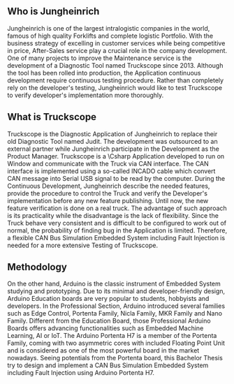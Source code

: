 
## Who is Jungheinrich
Jungheinrich is one of the largest intralogistic companies in the world, famous of high quality Forklifts and complete logistic Portfolio. With the business strategy of excelling in customer services while being competitive in price, After-Sales service play a crucial role in the company development. One of many projects to improve the Maintenance service is the development of a Diagnostic Tool named Truckscope since 2013. Although the tool has been rolled into production, the Application continuous development require continuous testing procedure. Rather than completely rely on the developer's testing, Jungheinrich would like to test Truckscope to verify developer's implementation more thoroughly.

## What is Truckscope
Truckscope is the Diagnostic Application of Jungheinrich to replace their old Diagnostic Tool named Judit. The development was outsourced to an external partner while Jungheinrich participate in the Development as the Product Manager. Truckscope is a \Csharp Application developed to run on Window and communicate with the Truck via CAN interface. The CAN interface is implemented using a so-called INCADO cable which convert CAN message into Serial USB signal to be read by the computer. During the Continuous Development, Jungheinrich describe the needed features, provide the procedure to control the Truck and verify the Developer's implementation before any new feature publishing. Until now, the new feature verification is done on a real truck. The advantage of such approach is its practicality while the disadvantage is the lack of flexibility. Since the Truck behave very consistent and is difficult to be configured to work out of normal, the probability of finding bug in the Application is limited. Therefore, a flexible CAN Bus Simulation Embedded System including Fault Injection is needed for a more extensive Testing of Truckscope.

## Methodology 
On the other hand, Arduino is the classic instrument of Embedded System studying and prototyping. Due to its minimal and developer-friendly design, Arduino Education boards are very popular to students, hobbyists and developers. In the Professional Section, Arduino introduced several families such as Edge Control, Portenta Family, Nicla Family, MKR Family and Nano Family. Different from the Education Board, those Professional Arduino Boards offers advancing functionalities such as Embedded Machine Learning, AI or IoT. The Arduino Portenta H7 is a member of the Portenta Family, coming with two asymmetric cores with included Floating Point Unit and is considered as one of the most powerful board in the market nowadays. Seeing potentials from the Portenta board, this Bachelor Thesis try to design and implement a CAN Bus Simulation Embedded System including Fault Injection using Arduino Portenta H7.




